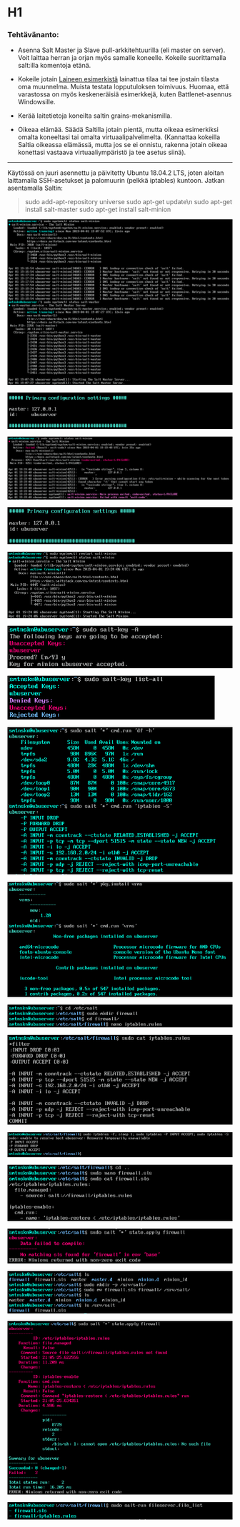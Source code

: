 # H1

### Tehtävänanto:

* Asenna Salt Master ja Slave pull-arkkitehtuurilla (eli master on 
server). Voit laittaa herran ja orjan myös samalle koneelle. Kokeile 
suorittamalla salt:illa komentoja etänä.

* Kokeile jotain [Laineen esimerkistä](https://github.com/joonaleppalahti/CCM/tree/master/salt/srv/salt) lainattua tilaa tai tee jostain 
tilasta oma muunnelma. Muista testata lopputuloksen toimivuus. Huomaa, 
että varastossa on myös keskeneräisiä esimerkkejä, kuten 
Battlenet-asennus Windowsille.

* Kerää laitetietoja koneilta saltin grains-mekanismilla.

* Oikeaa elämää. Säädä Saltilla jotain pientä, mutta oikeaa esimerkiksi
omalta koneeltasi tai omalta virtuaalipalvelimelta. (Kannattaa kokeilla
Saltia oikeassa elämässä, mutta jos se ei onnistu, rakenna jotain 
oikeaa konettasi vastaava virtuaaliympäristö ja tee asetus siinä).

---

Käytössä on juuri asennettu ja päivitetty Ubuntu 18.04.2 LTS, joten aloitan laittamalla SSH-asetukset ja palomuurin (pelkkä iptables) kuntoon. Jatkan asentamalla Saltin:

>sudo add-apt-repository universe
>sudo apt-get update\n
>sudo apt-get install salt-master
>sudo apt-get install salt-minion


![screenshot-1](/assignments/H1/images/screenshot-1.png)

![screenshot-2](/assignments/H1/images/screenshot-2.png)

![screenshot-3](/assignments/H1/images/screenshot-3.png)

![screenshot-4](/assignments/H1/images/screenshot-4.png)

![screenshot-5](/assignments/H1/images/screenshot-5.png)

![screenshot-6](/assignments/H1/images/screenshot-6.png)

![screenshot-7](/assignments/H1/images/screenshot-7.png)

![screenshot-8](/assignments/H1/images/screenshot-8.png)

![screenshot-9](/assignments/H1/images/screenshot-9.png)

![screenshot-10](/assignments/H1/images/screenshot-10.png)

![screenshot-11](/assignments/H1/images/screenshot-11.png)

![screenshot-12](/assignments/H1/images/screenshot-12.png)

![screenshot-13](/assignments/H1/images/screenshot-13.png)

![screenshot-14](/assignments/H1/images/screenshot-14.png)

![screenshot-15](/assignments/H1/images/screenshot-15.png)

![screenshot-16](/assignments/H1/images/screenshot-16.png)

![screenshot-17](/assignments/H1/images/screenshot-17.png)
